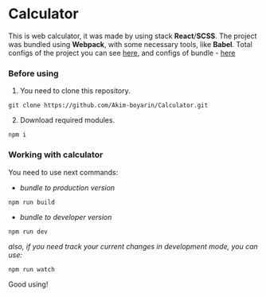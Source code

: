 # Calculator

This is web calculator, it was made by using stack **React**/**SCSS**. The project was bundled using **Webpack**, with some necessary tools, like **Babel**. Total configs of the project you can see [here](https://github.com/Akim-boyarin/Calculator/blob/master/package.json), and configs of bundle - [here](https://github.com/Akim-boyarin/Calculator/blob/master/webpack.config.js)

### Before using
1. You need to clone this repository.
```
git clone https://github.com/Akim-boyarin/Calculator.git
```
2. Download required modules.
```
npm i
```
### Working with calculator
You need to use next commands:

- *bundle to production version*
```
npm run build
```
- *bundle to developer version*
```
npm run dev
```

*also, if you need track your current changes in development mode, you can use:*
```
npm run watch
```

Good using!
